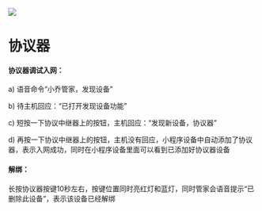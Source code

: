 ![](http://www.cspugoing.com/img/shiwu/protocol.png)

# 协议器

#### 协议器调试入网：

a) 语音命令“小乔管家，发现设备”

b) 待主机回应：“已打开发现设备功能”

c) 短按一下协议中继器上的按钮，主机回应：“发现新设备，协议器”

d) 再按一下协议中继器上的按钮，主机没有回应，小程序设备中自动添加了协议器，表示入网成功，同时在小程序设备里面可以看到已添加好协议器设备



#### 解绑：

长按协议器按键10秒左右，按键位置同时亮红灯和蓝灯，同时管家会语音提示“已删除此设备”，表示该设备已经解绑

